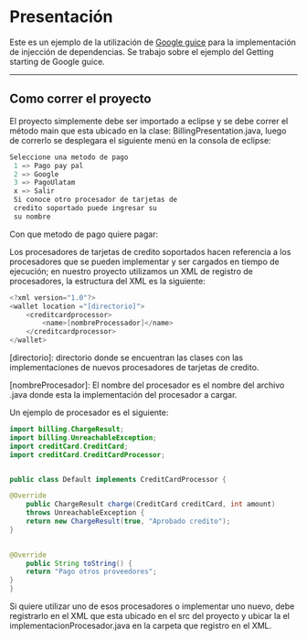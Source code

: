 Presentación
==========================

Este es un ejemplo de la utilización de [Google guice](https://code.google.com/p/google-guice/) para la implementación de injección de dependencias. Se trabajo sobre el ejemplo del Getting starting de Google guice.


---

Como correr el proyecto
-----------------------

El proyecto simplemente debe ser importado a eclipse y se debe correr el método main que esta ubicado en la clase: BillingPresentation.java, luego de correrlo se desplegara el siguiente menú en la consola de eclipse:


```java
Seleccione una metodo de pago            
 1 => Pago pay pal                        
 2 => Google                              
 3 => PagoUlatam                          
 x => Salir                               
 Si conoce otro procesador de tarjetas de 
 credito soportado puede ingresar su      
 su nombre                                
```

Con que metodo de pago quiere pagar: 


Los procesadores de tarjetas de credito soportados hacen referencia a los procesadores que se pueden implementar y ser cargados en tiempo de ejecución; en nuestro proyecto utilizamos un XML de registro de procesadores, la estructura del XML es la siguiente:

```java
<?xml version="1.0"?>
<wallet location ="[directorio]">
	<creditcardprocessor>
		<name>[nombreProcessador]</name>
	</creditcardprocessor>
</wallet>
```

[directorio]: directorio donde se encuentran las clases con las implementaciones de nuevos procesadores de tarjetas de credito.

[nombreProcesador]: El nombre del procesador es el nombre del archivo .java donde esta la implementación del procesador a cargar.


Un ejemplo de procesador es el siguiente:

```java
import billing.ChargeResult;
import billing.UnreachableException;
import creditCard.CreditCard;
import creditCard.CreditCardProcessor;


public class Default implements CreditCardProcessor {

@Override
    public ChargeResult charge(CreditCard creditCard, int amount)
    throws UnreachableException {
    return new ChargeResult(true, "Aprobado credito");
}
   

@Override
    public String toString() {
    return "Pago otros proveedores";
}
}
```

Si quiere utilizar uno de esos procesadores o implementar uno nuevo, debe registrarlo en el XML que esta ubicado en el src del proyecto y ubicar la el implementacionProcesador.java en la carpeta que registro en el XML.


